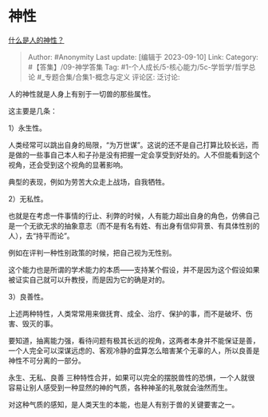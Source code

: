 # 神性
[什么是人的神性？](https://www.zhihu.com/question/20688186/answer/3204556512)

> Author: #Anonymity
> Last update: [编辑于 2023-09-10]
> Link:
> Category: #【答集】/09-神学答集
> Tag: #1-个人成长/5-核心能力/5c-学哲学/哲学总论 #_专题合集/合集1-概念与定义 
> 评论区:
> 泛讨论:

人的神性就是人身上有别于一切兽的那些属性。

这主要是几条：

1）永生性。

人类经常可以跳出自身的局限，“为万世谋”。这说的还不是自己打算比较长远，而是做的一些事自己本人和子孙是没有把握一定会享受到好处的。人不但能看到这个视角，还会受到这个视角的显著影响。

典型的表现，例如为劳苦大众走上战场，自我牺牲。

2）无私性。

也就是在考虑一件事情的行止、利弊的时候，人有能力超出自身的角色，仿佛自己是一个无欲无求的抽象意志（而不是有名有姓、有出身有信仰背景、有具体性别的人），去“持平而论”。

例如在评判一种性别政策的时候，把自己视为无性别。

这个能力也是所谓的学术能力的本质——支持某个假设，并不是因为这个假设如果被证实自己就可以升教授，而是因为它的确是对的。

3）良善性。

上述两种特性，人类常常用来做抚育、成全、治疗、保护的事，而不是破坏、伤害、毁灭的事。

要知道，抽离能力强，看待问题有极其长远的视角，这两者本身并不能保证是善，一个人完全可以深谋远虑的、客观冷静的盘算怎么暗害某个无辜的人，所以良善是神性不可分离的一部分。

永生、无私、良善 三种特性合并，如果可以完全的摆脱兽性的恐惧，一个人就很容易让别人感受到一种显然的神的气质，各种神圣的礼敬就会油然而生。

对这种气质的感知，是人类天生的本能，也是人有别于兽的关键要害之一。
